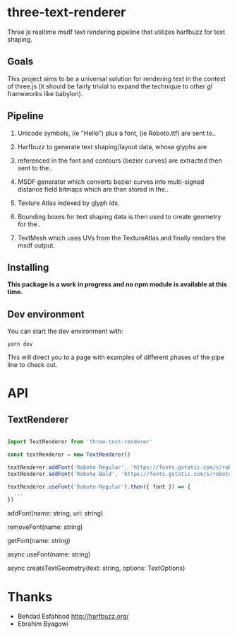 # three-text-renderer

Three js realtime msdf text rendering pipeline that utilizes harfbuzz for text shaping.

## Goals

This project aims to be a universal solution for rendering text in the context of three.js (it should be fairly trivial to expand the technique to other gl frameworks like babylon).

## Pipeline

1. Unicode symbols, (ie "Hello") plus a font, (ie Roboto.ttf) are sent to..

2. Harfbuzz to generate text shaping/layout data, whose glyphs are

3. referenced in the font and contours (bezier curves) are extracted then sent to the..

4. MSDF generator which converts bezier curves into multi-signed distance field bitmaps which are then stored in the..

5. Texture Atlas indexed by glyph ids.

6. Bounding boxes for text shaping data is then used to create geometry for the..

7. TextMesh which uses UVs from the TextureAtlas and finally renders the msdf output.

## Installing

**This package is a work in progress and no npm module is available at this time.**

## Dev environment

You can start the dev environment with:

`yarn dev`

This will direct you to a page with examples of different phases of the pipe line to check out.

# API

## TextRenderer

```typescript

import TextRenderer from 'three-text-renderer'

const textRenderer = new TextRenderer()

textRenderer.addFont('Roboto-Regular', 'https://fonts.gstatic.com/s/roboto/v20/KFOmCnqEu92Fr1Mu4mxKKTU1Kg.woff2')
textRenderer.addFont('Roboto-Bold', 'https://fonts.gstatic.com/s/roboto/v20/KFOlCnqEu92Fr1MmWUlfBBc4AMP6lQ.woff2')

textRenderer.useFont('Roboto-Regular').then({ font }) => {
  ...
})

```

addFont(name: string, url: string)

removeFont(name: string)

getFont(name: string)

async useFont(name: string)

async createTextGeometry(text: string, options: TextOptions)

# Thanks

- Behdad Esfahbod http://harfbuzz.org/
- Ebrahim Byagowi
